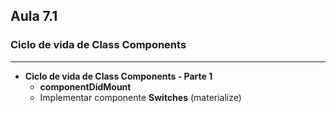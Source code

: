 ## Aula 7.1
### Ciclo de vida de Class Components
---
- **Ciclo de vida de Class Components - Parte 1**
	- **componentDidMount**
	- Implementar componente **Switches** (materialize)